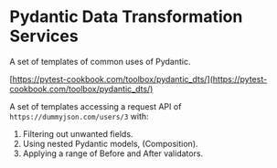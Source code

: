 # Pydantic Data Transformation Services

A set of templates of common uses of Pydantic.

[https://pytest-cookbook.com/toolbox/pydantic_dts/](https://pytest-cookbook.com/toolbox/pydantic_dts/)

A set of templates accessing a request API of `https://dummyjson.com/users/3` with:

1. Filtering out unwanted fields.
2. Using nested Pydantic models, (Composition).
3. Applying a range of Before and After validators.
